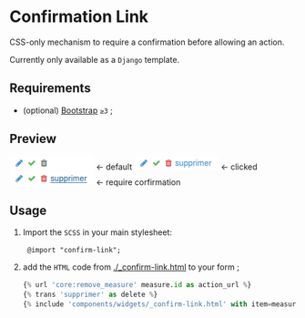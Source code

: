 # Confirmation Link

CSS-only mechanism to require a confirmation before allowing an action.

Currently only available as a `Django` template.

## Requirements

* (optional) [Bootstrap](http://getbootstrap.com/) `≥3` ;

## Preview

![default](preview/confirm-link-01-default.png "Default") ← default
![clicked](preview/confirm-link-02-clicked.png "Clicked") ← clicked
![require-corfirmation](preview/confirm-link-03-require-corfirmation.png "Require-corfirmation") ← require corfirmation

## Usage

1. Import the `SCSS` in your main stylesheet: 

        @import "confirm-link";

2. add the `HTML` code from [./_confirm-link.html](./_confirm-link.html) to your form ;

    ```python
    {% url 'core:remove_measure' measure.id as action_url %}
    {% trans 'supprimer' as delete %}
    {% include 'components/widgets/_confirm-link.html' with item=measure url=action_url action=delete %}
    ```